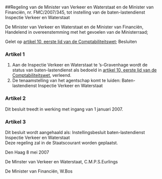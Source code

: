 <meta http-equiv='Content-Type' content='text/html; charset=utf-8' />

##Regeling van de Minister van Verkeer en Waterstaat en de Minister van Financiën, nr. FMC/2007/345, tot instelling van de baten-lastendienst Inspectie Verkeer en Waterstaat

De Minister van Verkeer en Waterstaat en de Minister van Financiën,  
Handelend in overeenstemming met het gevoelen van de Ministerraad;

Gelet op [artikel 10, eerste lid van de Comptabiliteitswet](../../../../../../../../wet/comptabiliteitswet/2001/BWBR0013891/README.md);
Besluiten    

### Artikel  1  

1.  Aan de Inspectie Verkeer en Waterstaat te ’s-Gravenhage wordt de status van baten-lastendienst als bedoeld in [artikel 10, eerste lid van de Comptabiliteitswet](../../../../../../../../wet/comptabiliteitswet/2001/BWBR0013891/README.md), verleend.   
2.  De tenaamstelling van het agentschap komt te luiden: Baten-lastendienst Inspectie Verkeer en Waterstaat   

### Artikel  2  

Dit besluit treedt in werking met ingang van 1 januari 2007.  

### Artikel  3  

Dit besluit wordt aangehaald als: Instellingsbesluit baten-lastendienst Inspectie Verkeer en Waterstaat  
Deze regeling zal in de Staatscourant worden geplaatst.   

Den Haag 
8 mei 2007   

De 
Minster van Verkeer en Waterstaat, 
C.M.P.S.Eurlings 

De 
Minister van Financiën, 
W.Bos   
